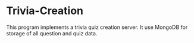 # Trivia-Creation
This program implements a trivia quiz creation server. It use MongoDB for storage of all question and quiz data.
